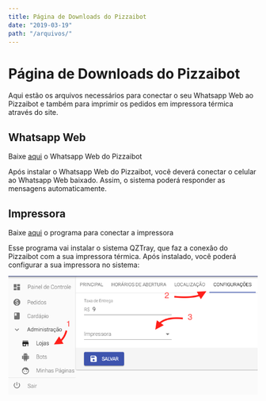 ```yaml
---
title: Página de Downloads do Pizzaibot
date: "2019-03-19"
path: "/arquivos/"
---
```


# Página de Downloads do Pizzaibot

Aqui estão os arquivos necessários para conectar o seu Whatsapp Web ao Pizzaibot e também para imprimir os pedidos em impressora térmica através do site.

## Whatsapp Web

Baixe [aqui](https://drive.google.com/open?id=1JDzx53_jJ-Z-fVgdJBLB6xiU4cSYfTmp) o Whatsapp Web do Pizzaibot

Após instalar o Whatsapp Web do Pizzaibot, você deverá conectar o celular ao Whatsapp Web baixado. Assim, o sistema poderá responder as mensagens automaticamente.

## Impressora

Baixe [aqui](https://drive.google.com/open?id=1nC4RBwgBifTnvQURWSywd1deZyolQVno) o programa para conectar a impressora

Esse programa vai instalar o sistema QZTray, que faz a conexâo do Pizzaibot com a sua impressora térmica. Após instalado, você poderá configurar a sua impressora no sistema:

![Configurar Impressora](./configurar-impressora.png)
